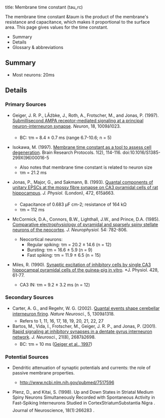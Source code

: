 title: Membrane time constant (tau_rc)

The membrane time constant &taum is the product of the membrane's resistance
and capacitance, which makes it proportional to the surface area. This page
gives values for the time constant.

  * Summary
  * Details
  * Glossary & abbreviations

## Summary

  * Most neurons: 20ms

## Details

### Primary Sources

  * Geiger, J. R. P., LĂźbke, J., Roth, A., Frotscher, M., and Jonas, P. (1997). [Submillisecond AMPA receptor-mediated signaling at a principal neuron-interneuron synapse](http://www.cell.com/neuron/abstract/S0896-6273(00)80339-6). _Neuron_, 18, 1009â1023.
    * BC: τm = 8.4 ± 0.7 ms (range 6.7-10.6; n = 5)
  * Isokawa, M. (1997). [Membrane time constant as a tool to assess cell degeneration](http://dx.doi.org/10.1016/S1385-299X(96)00016-5). Brain Research Protocols. 1(2), 114-116. doi:10.1016/S1385-299X(96)00016-5
    * Also notes that membrane time constant is related to neuron size
    * τm = 21.2 ms
  * Jonas, P., Major, G., and Sakmann, B. (1993). [Quantal components of unitary EPSCs at the mossy fibre synapse on CA3 pyramidal cells of rat hippocampus](http://jp.physoc.org/content/472/1/615). _J. Physiol._ (London), 472, 615â663.
    * Capacitance of 0.683 μF cm-2; resistance of 164 kΩ
    * τm = 112 ms
  * McCormick, D.A., Connors, B.W., Lighthall, J.W., and Prince, D.A. (1985). [Comparative electrophysiology of pyramidal and sparsely spiny stellate neurons of the neocortex](http://jn.physiology.org/cgi/content/short/54/4/782). _J. Neurophysiol._ 54: 782-806.

    * Neocortical neurons:
      * Regular spiking: τm = 20.2 ± 14.6 (n = 12)
      * Bursting: τm = 16.6 ± 5.9 (n = 9)
      * Fast spiking: τm = 11.9 ± 6.5 (n = 15)
  * Miles, R. (1990). [Synaptic excitation of inhibitory cells by single CA3 hippocampal pyramidal cells of the guinea-pig in vitro](http://www.pubmedcentral.nih.gov/articlerender.fcgi?artid=1181635). *J. Physiol. 428, 61-77.

    * CA3 IN: τm = 9.2 ± 3.2 ms (n = 12)

### Secondary Sources

  * Carter, A. G., and Regehr, W. G. (2002). [Quantal events shape cerebellar interneuron firing](http://www.nature.com/neuro/journal/v5/n12/abs/nn970.html). _Nature Neurosci._, 5, 1309â1318.
    * Refers to 1, 11, 16, 17, 18, 19, 20, 21, 22, 27
  * Bartos, M., Vida, I., Frotscher, M., Geiger, J. R. P., and Jonas, P. (2001). [Rapid signaling at inhibitory synapses in a dentate gyrus interneuron network](http://www.jneurosci.org/cgi/content/abstract/21/8/2687). _J. Neurosci._, 21(8), 2687â2698.
    * BC: τm = 10 ms ([Geiger et al., 1997](Geiger1997))

### Potential Sources

  * Dendritic attenuation of synaptic potentials and currents: the role of passive membrane properties.

    * http://www.ncbi.nlm.nih.gov/pubmed/7517596
  * Plenz, D., and Kitai, S. (1998). Up and Down States in Striatal Medium Spiny Neurons Simultaneously Recorded with Spontaneous Activity in Fast-Spiking Interneurons Studied in CortexStriatumSubstantia Nigra . Journal of Neuroscience, 18(1):266283 .
